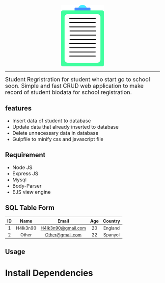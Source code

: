 <p align="center">
    <img width="140" height="200" src="assets/registration_data.png">
</p>

-------------
<font size="4"> 
    Student Regristration for student who start go to school soon. Simple and fast CRUD web application to make record of student biodata for school registration.
</font>

<br>

## features 
- <font size="3">Insert data of student to database</font>
- <font size="3">Update data that already inserted to database</font>
- <font size="3">Delete unnecessary data in database</font>
- <font size="3">Gulpfile to minify css and javascript file</font>

## Requirement 
- <font size="3">Node JS</font>
- <font size="3">Express JS</font>
- <font size="3">Mysql</font>
- <font size="3">Body-Parser</font>
- <font size="3">EJS view engine</font>

## SQL Table Form
| ID | Name | Email | Age | Country |
| :--: | :----: | :-----: | :---: | :-------: |
|  1 | H4Ik3n90 | H4Ik3n90@gmail.com | 20 | England |
|  2 | Other    | Other@gmail.com    | 22 | Spanyol |

## Usage 
# Install Dependencies
